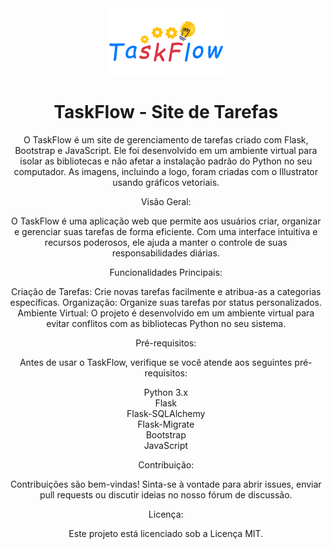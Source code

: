 <div align="center">
  <img src="./tarefas/website/static/images/taskflow.png" alt="Logo do TaskFlow">
  <h1>TaskFlow - Site de Tarefas</h1>
  <p>O TaskFlow é um site de gerenciamento de tarefas criado com Flask, Bootstrap e JavaScript. Ele foi desenvolvido em um ambiente virtual para isolar as bibliotecas e não afetar a instalação padrão do Python no seu computador. As imagens, incluindo a logo, foram criadas com o Illustrator usando gráficos vetoriais.


Visão Geral:

O TaskFlow é uma aplicação web que permite aos usuários criar, organizar e gerenciar suas tarefas de forma eficiente. Com uma interface intuitiva e recursos poderosos, ele ajuda a manter o controle de suas responsabilidades diárias.


Funcionalidades Principais:

Criação de Tarefas: Crie novas tarefas facilmente e atribua-as a categorias específicas.
Organização: Organize suas tarefas por status personalizados.
Ambiente Virtual: O projeto é desenvolvido em um ambiente virtual para evitar conflitos com as bibliotecas Python no seu sistema.


Pré-requisitos:

Antes de usar o TaskFlow, verifique se você atende aos seguintes pré-requisitos:


Python 3.x
<br>
Flask
<br>
Flask-SQLAlchemy
<br>
Flask-Migrate
<br>
Bootstrap
<br>
JavaScript


Contribuição:

Contribuições são bem-vindas! Sinta-se à vontade para abrir issues, enviar pull requests ou discutir ideias no nosso fórum de discussão.



Licença:

Este projeto está licenciado sob a Licença MIT.</p>
</div>

